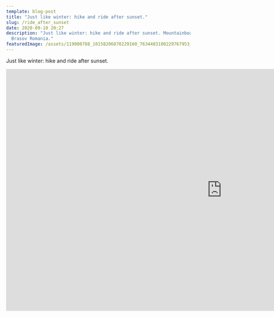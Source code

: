 ```yaml
---
template: blog-post
title: "Just like winter: hike and ride after sunset."
slug: /ride_after_sunset
date: 2020-09-10 20:27
description: "Just like winter: hike and ride after sunset. Mountainboarding
  Brasov Romania."
featuredImage: /assets/119000788_10158206870229160_7634483100229767953_o.jpg
---
```

Just like winter: hike and ride after sunset.

<iframe width="1177" height="662" src="https://www.youtube.com/embed/odw1WBCJCHo" frameborder="0" allow="accelerometer; autoplay; clipboard-write; encrypted-media; gyroscope; picture-in-picture" allowfullscreen></iframe>



![]()